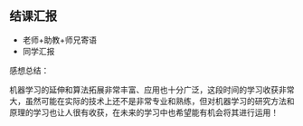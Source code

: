 ## 结课汇报

- 老师+助教+师兄寄语
- 同学汇报



感想总结：

机器学习的延伸和算法拓展非常丰富、应用也十分广泛，这段时间的学习收获非常大，虽然可能在实际的技术上还不是非常专业和熟练，但对机器学习的研究方法和原理的学习也让人很有收获，在未来的学习中也希望能有机会将其进行运用！